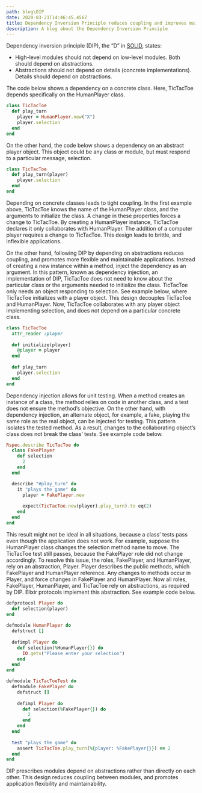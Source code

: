 ```yaml
---
path: blog\DIP
date: 2020-03-21T14:46:45.456Z
title: Dependency Inversion Principle reduces coupling and improves maintainability
description: A blog about the Dependency Inversion Principle
---
```

Dependency inversion principle (DIP), the “D” in [SOLID](https://en.wikipedia.org/wiki/SOLID), states:

* High-level modules should not depend on low-level modules. Both should depend on abstractions.
* Abstractions should not depend on details (concrete implementations). Details should depend on abstractions.

The code below shows a dependency on a concrete class. Here, TicTacToe depends specifically on the HumanPlayer class. 

```ruby
class TicTacToe
  def play_turn
    player = HumanPlayer.new("X")
    player.selection
  end
end
```

On the other hand, the code below shows a dependency on an abstract player object. This object could be any class or module, but must respond to a particular message, selection. 

```ruby
class TicTacToe
  def play_turn(player)
    player.selection
  end
end
```

Depending on concrete classes leads to tight coupling. In the first example above, TicTacToe knows the name of the HumanPlayer class, and the arguments to initialize the class. A change in these properties forces a change to TicTacToe. By creating a HumanPlayer instance,  TicTacToe declares it only collaborates with HumanPlayer. The addition of a computer player requires a change to TicTacToe. This design leads to brittle, and inflexible applications.

On the other hand, following DIP by depending on abstractions reduces coupling, and promotes more flexible and maintainable applications. Instead of creating a new instance within a method, inject the dependency as an argument. In this pattern, known as dependency injection, an implementation of DIP, TicTacToe does not need to know about the particular class or the arguments needed to initialize the class.  TicTacToe only needs an object responding to selection. See example below, where TicTacToe initializes with a player object. This design decouples TicTacToe and HumanPlayer. Now, TicTacToe collaborates with any player object implementing selection, and does not depend on a particular concrete class.

```ruby
class TicTacToe
  attr_reader :player
  
  def initialize(player)
    @player = player
  end
  
  def play_turn
    player.selection
  end
end
```

Dependency injection allows for unit testing. When a method creates an instance of a class, the method relies on code in another class, and a test does not ensure the method’s objective. On the other hand, with dependency injection, an alternate object, for example, a fake, playing the same role as the real object, can be injected for testing. This pattern isolates the tested method. As a result, changes to the collaborating object’s class does not break the class’ tests.  See example code below.

```ruby
Rspec.describe TicTacToe do
  class FakePlayer
    def selection
      2
    end
  end

  describe "#play_turn" do
    it "plays the game" do
      player = FakePlayer.new
      
      expect(TicTacToe.new(player).play_turn).to eq(2)
    end
  end
end
```

This result might not be ideal in all situations, because a class’ tests pass even though the application does not work. For example, suppose the HumanPlayer class changes the selection method name to move. The TicTacToe test still passes, because the FakePlayer role did not change accordingly. To resolve this issue, the roles, FakePlayer, and HumanPlayer, rely on an abstraction, Player. Player describes the public methods, which FakePlayer and HumanPlayer reference. Any changes to methods occur in Player, and force changes in FakePlayer and HumanPlayer. Now all roles, FakePlayer, HumanPlayer, and TicTacToe rely on abstractions, as required by DIP.  Elixir protocols implement this abstraction. See example code below.

```ruby
defprotocol Player do
  def selection(player)
end
  
defmodule HumanPlayer do
  defstruct []
  
  defimpl Player do
    def selection(%HumanPlayer{}) do
      IO.gets("Please enter your selection")
    end
  end
end

defmodule TicTacToeTest do
  defmodule FakePlayer do
    defstruct []
    
    defimpl Player do
      def selection(%FakePlayer{}) do
        2
      end
    end
  end
  
  test "plays the game" do
    assert TicTacToe.play_turn(%{player: %FakePlayer{}}) == 2
  end
end
```

DIP prescribes modules depend on abstractions rather than directly on each other. This design reduces coupling between modules, and promotes application flexibility and maintainability.
